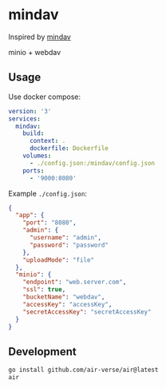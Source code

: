 # mindav

Inspired by [mindav]

minio + webdav

[mindav]: https://github.com/totoval/mindav

## Usage

Use docker compose:

```yaml
version: '3'
services:
  mindav:
    build:
      context: .
      dockerfile: Dockerfile
    volumes:
      - ./config.json:/mindav/config.json
    ports:
      - '9000:8080'
```

Example `./config.json`:

```json
{
  "app": {
    "port": "8080",
    "admin": {
      "username": "admin",
      "password": "password"
    },
    "uploadMode": "file"
  },
  "minio": {
    "endpoint": "web.server.com",
    "ssl": true,
    "bucketName": "webdav",
    "accessKey": "accessKey",
    "secretAccessKey": "secretAccessKey"
  }
}
```

## Development

```sh
go install github.com/air-verse/air@latest
air
```